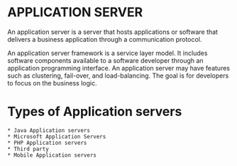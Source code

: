 # 					 APPLICATION SERVER

An application server is a server that hosts applications or software that delivers a business application through a communication protocol.

An application server framework is a service layer model. It includes software components available to a software developer through an application programming interface. An application server may have features such as clustering, fail-over, and load-balancing. The goal is for developers to focus on the business logic.

# Types of Application servers
	* Java Application servers
	* Microsoft Application Servers
	* PHP Application servers
	* Third party
	* Mobile Application servers


